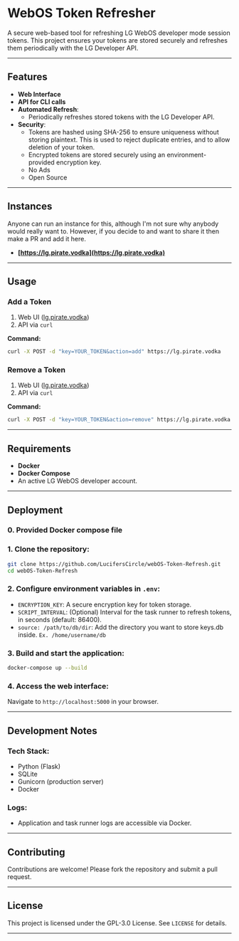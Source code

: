 
# WebOS Token Refresher

A secure web-based tool for refreshing LG WebOS developer mode session tokens. This project ensures your tokens are stored securely and refreshes them periodically with the LG Developer API.

---

## Features

- **Web Interface**
- **API for CLI calls**
- **Automated Refresh**:
  - Periodically refreshes stored tokens with the LG Developer API.
- **Security**:
  - Tokens are hashed using SHA-256 to ensure uniqueness without storing plaintext. This is used to reject duplicate entries, and to allow deletion of your token.
  - Encrypted tokens are stored securely using an environment-provided encryption key.
  - No Ads
  - Open Source

---

## Instances

Anyone can run an instance for this, although I'm not sure why anybody would really want to. However, if you decide to and want to share it then make a PR and add it here.

- **[https://lg.pirate.vodka](https://lg.pirate.vodka)**

---

## Usage

### Add a Token
1. Web UI ([lg.pirate.vodka](https://lg.pirate.vodka))
2. API via `curl`
 
**Command:**
```bash
curl -X POST -d "key=YOUR_TOKEN&action=add" https://lg.pirate.vodka
```

### Remove a Token
1. Web UI ([lg.pirate.vodka](https://lg.pirate.vodka))
2. API via `curl`

**Command:**
```bash
curl -X POST -d "key=YOUR_TOKEN&action=remove" https://lg.pirate.vodka
```

---

## Requirements

- **Docker**
- **Docker Compose**
- An active LG WebOS developer account.

---

## Deployment

### 0. Provided Docker compose file

### 1. Clone the repository:
```bash
git clone https://github.com/LucifersCircle/webOS-Token-Refresh.git
cd webOS-Token-Refresh
```

### 2. Configure environment variables in `.env`:
- `ENCRYPTION_KEY`: A secure encryption key for token storage.
- `SCRIPT_INTERVAL`: (Optional) Interval for the task runner to refresh tokens, in seconds (default: 86400).
- `source: /path/to/db/dir`: Add the directory you want to store keys.db inside. `Ex. /home/username/db`

### 3. Build and start the application:
```bash
docker-compose up --build
```

### 4. Access the web interface:

Navigate to `http://localhost:5000` in your browser.

---

## Development Notes

### Tech Stack:
- Python (Flask)
- SQLite
- Gunicorn (production server)
- Docker

### Logs:

- Application and task runner logs are accessible via Docker.

---

## Contributing

Contributions are welcome! Please fork the repository and submit a pull request.

---

## License

This project is licensed under the GPL-3.0 License. See `LICENSE` for details.

---